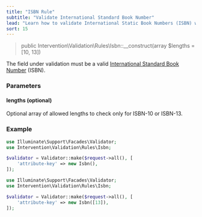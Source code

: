 ```yaml
---
title: "ISBN Rule"
subtitle: "Validate International Standard Book Number"
lead: "Learn how to validate International Static Book Numbers (ISBN) with the additional validation rules of Intervention Validation for your Laravel application."
sort: 15
---
```


> public Intervention\Validation\Rules\Isbn::__construct(array $lengths = [10, 13])

The field under validation must be a valid [International Standard Book Number](https://en.wikipedia.org/wiki/International_Standard_Book_Number) (ISBN).

### Parameters

#### lengths (optional)

Optional array of allowed lengths to check only for ISBN-10 or ISBN-13.

### Example

```php
use Illuminate\Support\Facades\Validator;
use Intervention\Validation\Rules\Isbn;

$validator = Validator::make($request->all(), [
    'attribute-key' => new Isbn(),
]);
```

```php
use Illuminate\Support\Facades\Validator;
use Intervention\Validation\Rules\Isbn;

$validator = Validator::make($request->all(), [
    'attribute-key' => new Isbn([13]),
]);
```
